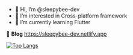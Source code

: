 - 👋 Hi, I’m @sleepybee-dev
- 👀 I’m interested in Cross-platform framework
- 🌱 I’m currently learning Flutter

📔 **Blog** https://sleepybee-dev.netlify.app


[![Top Langs](https://github-readme-stats.vercel.app/api/top-langs/?username=sleepybee-dev)](https://github.com/sleepybee-dev/github-readme-stats)

<!---
sleepybee-dev/sleepybee-dev is a ✨ special ✨ repository because its `README.md` (this file) appears on your GitHub profile.
You can click the Preview link to take a look at your changes.
--->

